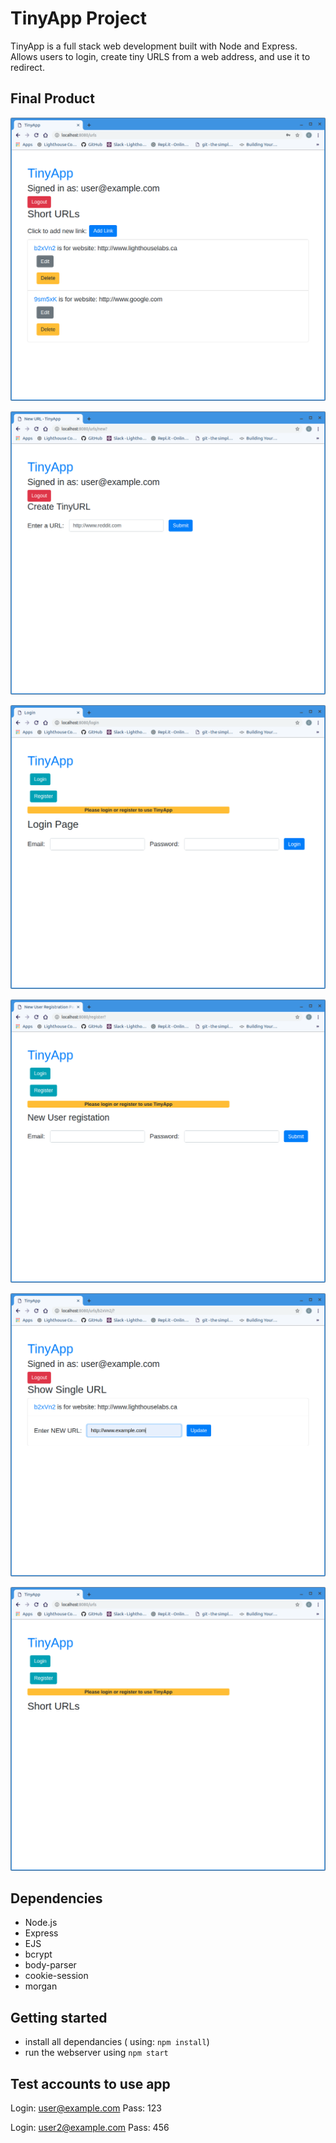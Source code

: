 # TinyApp Project

TinyApp is a full stack web development built with Node and Express.
Allows users to login, create tiny URLS from a web address, and use it to redirect.

## Final Product

!["URLs page"](https://github.com/csx773/tinyApp/blob/master/docs/urls-page.png)

!["New link page"](https://github.com/csx773/tinyApp/blob/master/docs/new-link-page.png)

!["Login page"](https://github.com/csx773/tinyApp/blob/master/docs/login-page.png)

!["New User Registration page"](https://github.com/csx773/tinyApp/blob/master/docs/New-user-registration.png)

!["Edit link page"](https://github.com/csx773/tinyApp/blob/master/docs/edit-link-page.png)

!["Logout page"](https://github.com/csx773/tinyApp/blob/master/docs/logout-urls-page.png)

## Dependencies

- Node.js
- Express
- EJS
- bcrypt
- body-parser
- cookie-session
- morgan

## Getting started

- install all dependancies ( using: `npm install`)
- run the webserver using `npm start`

## Test accounts to use app
Login: user@example.com
Pass: 123

Login: user2@example.com
Pass: 456
